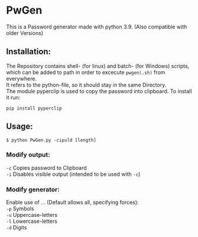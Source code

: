 # PwGen
This is a Password generator made with python 3.9. (Also compatible with older Versions)

## Installation:
The Repository contains shell- (for linux) and batch- (for Windows) scripts, which can be added to path in order to excecute ``pwgen(.sh)`` from everywhere. <br>
It refers to the python-file, so it should stay in the same Directory. <br>
The module pyperclip is used to copy the password into clipboard. To install it run:
```shell
pip install pyperclip
```

## Usage:
```shell
$ python PwGen.py -cipuld [length]
```
### Modify output:
 ``-c`` Copies password to Clipboard <br>
 ``-i`` Disables visible output (intended to be used with ``-c``)

### Modify generator:
Enable use of ... (Default allows all, specifying forces):<br>
  ``-p``          Symbols<br>
  ``-u``          Uppercase-letters<br>
  ``-l``          Lowercase-letters<br>
  ``-d``          Digits

